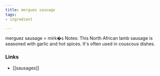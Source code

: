 ```yaml
---
title: merguez sausage
tags:
- ingredient

---
```

merguez sausage = mirk�s Notes: This North African lamb sausage is seasoned with garlic and hot spices. It's often used in couscous dishes.

### Links

* [[sausages]]
